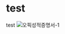 # test
test
![오픽성적증명서-1](https://user-images.githubusercontent.com/48425014/72979006-c695cf80-3e1a-11ea-9b1e-c0ecabc4bfa6.jpg)
